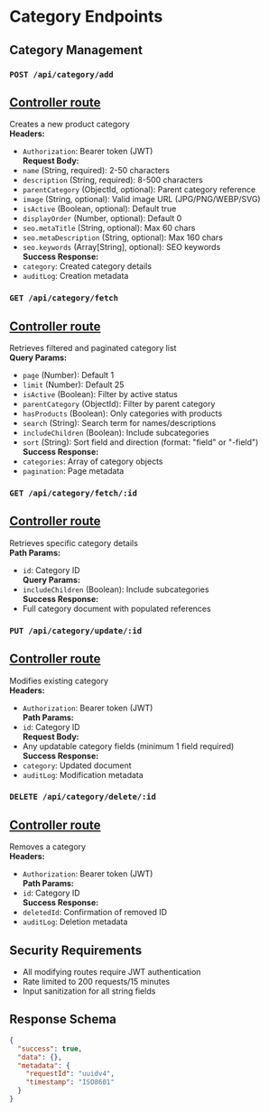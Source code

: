 # Category Endpoints

## Category Management

### `POST /api/category/add`
## [Controller route](controllers/controller/addCategory.md)
Creates a new product category  
**Headers:**
- `Authorization`: Bearer token (JWT)  
**Request Body:**
- `name` (String, required): 2-50 characters
- `description` (String, required): 8-500 characters
- `parentCategory` (ObjectId, optional): Parent category reference
- `image` (String, optional): Valid image URL (JPG/PNG/WEBP/SVG)
- `isActive` (Boolean, optional): Default true
- `displayOrder` (Number, optional): Default 0
- `seo.metaTitle` (String, optional): Max 60 chars
- `seo.metaDescription` (String, optional): Max 160 chars
- `seo.keywords` (Array[String], optional): SEO keywords  
**Success Response:**
- `category`: Created category details
- `auditLog`: Creation metadata

### `GET /api/category/fetch`
## [Controller route](controllers/controller/fetchCategories.md)
Retrieves filtered and paginated category list  
**Query Params:**
- `page` (Number): Default 1
- `limit` (Number): Default 25
- `isActive` (Boolean): Filter by active status
- `parentCategory` (ObjectId): Filter by parent category
- `hasProducts` (Boolean): Only categories with products
- `search` (String): Search term for names/descriptions
- `includeChildren` (Boolean): Include subcategories
- `sort` (String): Sort field and direction (format: "field" or "-field")  
**Success Response:**
- `categories`: Array of category objects
- `pagination`: Page metadata

### `GET /api/category/fetch/:id`
## [Controller route](controllers/controller/fetchCategory.md)
Retrieves specific category details  
**Path Params:**
- `id`: Category ID  
**Query Params:**
- `includeChildren` (Boolean): Include subcategories  
**Success Response:**
- Full category document with populated references

### `PUT /api/category/update/:id`
## [Controller route](controllers/controller/updateCategory.md)
Modifies existing category  
**Headers:**
- `Authorization`: Bearer token (JWT)  
**Path Params:**
- `id`: Category ID  
**Request Body:**
- Any updatable category fields (minimum 1 field required)  
**Success Response:**
- `category`: Updated document
- `auditLog`: Modification metadata

### `DELETE /api/category/delete/:id`
## [Controller route](controllers/controller/deleteCategory.md)
Removes a category  
**Headers:**
- `Authorization`: Bearer token (JWT)  
**Path Params:**
- `id`: Category ID  
**Success Response:**
- `deletedId`: Confirmation of removed ID
- `auditLog`: Deletion metadata

## Security Requirements
- All modifying routes require JWT authentication
- Rate limited to 200 requests/15 minutes
- Input sanitization for all string fields

## Response Schema
```json
{
  "success": true,
  "data": {},
  "metadata": {
    "requestId": "uuidv4",
    "timestamp": "ISO8601"
  }
}